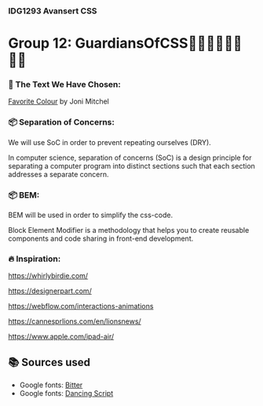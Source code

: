 ### IDG1293 Avansert CSS
# Group 12: GuardiansOfCSS:superhero_man::superhero_man::superhero_woman::superhero_man:

### :page_facing_up: The Text We Have Chosen:
[Favorite Colour](https://jonimitchell.com/music/song.cfm?id=296 "Favorite Colour")
by Joni Mitchel

### :package: Separation of Concerns:
We will use SoC in order to prevent repeating ourselves (DRY).

In computer science, separation of concerns (SoC) is a design principle for separating a computer program into distinct sections such that each section addresses a separate concern. 

### :package: BEM:
BEM will be used in order to simplify the css-code.

Block Element Modifier is a methodology that helps you to create reusable components and code sharing in front-end development.

### :fire: Inspiration:
https://whirlybirdie.com/

https://designerpart.com/

https://webflow.com/interactions-animations

https://cannesprlions.com/en/lionsnews/

https://www.apple.com/ipad-air/

## :books: Sources used
* Google fonts: [Bitter](https://fonts.google.com/specimen/Bitter)
* Google fonts: [Dancing Script](https://fonts.google.com/specimen/Dancing+Script)